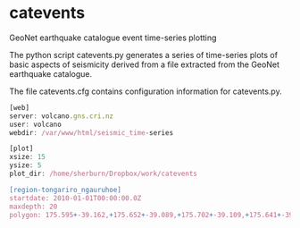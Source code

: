 # catevents
GeoNet earthquake catalogue event time-series plotting

The python script catevents.py generates a series of time-series plots of basic aspects of seismicity derived from a file extracted from the GeoNet earthquake catalogue.

The file catevents.cfg contains configuration information for catevents.py.
```javascript
[web]
server: volcano.gns.cri.nz
user: volcano
webdir: /var/www/html/seismic_time-series

[plot]
xsize: 15
ysize: 5
plot_dir: /home/sherburn/Dropbox/work/catevents

[region-tongariro_ngauruhoe]
startdate: 2010-01-01T00:00:00.0Z
maxdepth: 20
polygon: 175.595+-39.162,+175.652+-39.089,+175.702+-39.109,+175.641+-39.186,+175.595+-39.162
```
